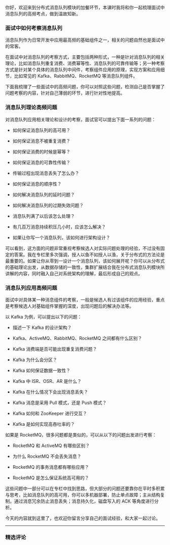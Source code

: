 <p data-nodeid="75139">你好，欢迎来到分布式消息队列模块的加餐环节，本课时我将和你一起梳理面试中消息队列的高频考点，做到温故知新。</p>


<h3 data-nodeid="74817">面试中如何考察消息队列</h3>
<p data-nodeid="74818">消息队列作为日常开发中应用最高频的基础组件之一，相关的问题自然也是面试中的常客。</p>
<p data-nodeid="74819">在面试中对消息队列的考察方式，主要包括两种形式，一种是针对消息队列的相关理论，比如消息队列重复消费、消费幂等性、消息队列的可靠传输等；另一种考察方式是针对某个具体的消息队列中间件，考察组件应用的原理，实现方案和应用细节，比如常见的 Kafka、RabbitMQ、RocketMQ 等消息队列组件。</p>
<p data-nodeid="74820">下面我梳理了一些面试中的高频问题，你可以对照这些问题，检测自己是否掌握了问题考察的内容，针对自己薄弱的环节，进行针对性地提高。</p>
<h3 data-nodeid="74821">消息队列理论高频问题</h3>
<p data-nodeid="74822">对消息队列应用相关理论和设计的考察，面试官可以提出下面一系列的问题：</p>
<ul data-nodeid="74823">
<li data-nodeid="74824">
<p data-nodeid="74825">如何保证消息队列的高可用？</p>
</li>
<li data-nodeid="74826">
<p data-nodeid="74827">如何保证消息不被重复消费？</p>
</li>
<li data-nodeid="74828">
<p data-nodeid="74829">如何保证消费的时候是幂等？</p>
</li>
<li data-nodeid="74830">
<p data-nodeid="74831">如何保证消息的可靠性传输？</p>
</li>
<li data-nodeid="74832">
<p data-nodeid="74833">传输过程出现消息丢失了怎么办？</p>
</li>
<li data-nodeid="74834">
<p data-nodeid="74835">如何保证消息的顺序性？</p>
</li>
<li data-nodeid="74836">
<p data-nodeid="74837">如何解决消息队列的延时问题？</p>
</li>
<li data-nodeid="74838">
<p data-nodeid="74839">如何解决消息队列的过期失效问题？</p>
</li>
<li data-nodeid="74840">
<p data-nodeid="74841">消息队列满了以后该怎么处理？</p>
</li>
<li data-nodeid="74842">
<p data-nodeid="74843">有几百万消息持续积压几小时，应该怎么解决？</p>
</li>
<li data-nodeid="74844">
<p data-nodeid="74845">如果让你写一个消息队列，该如何进行架构设计？</p>
</li>
</ul>
<p data-nodeid="74846">可以看到，这方面的问题非常重视考察候选人对实际问题处理的经验，不过没有固定的答案。我在专栏里多次强调，授人以鱼不如授人以渔，关于分布式的方法论是最重要的。如果让你从零到一设计一个消息队列，该如何展开呢？你可以从分布式的基础理论出发，从数据存储的一致性，集群扩展结合我在分布式消息队列模块所讲解的内容，同时融入自己对系统架构的理解，最后形成自己的观点。</p>
<h3 data-nodeid="74847">消息队列应用高频问题</h3>
<p data-nodeid="74848">面试中对具体某一种消息组件的考察，一般是候选人有过该组件的应用经验，重点是考察候选人对基础组件掌握的深度，出现问题后的解决办法等。</p>
<p data-nodeid="74849">以 Kafka 为例，可以提出以下的问题：</p>
<ul data-nodeid="74850">
<li data-nodeid="74851">
<p data-nodeid="74852">描述一下 Kafka 的设计架构？</p>
</li>
<li data-nodeid="74853">
<p data-nodeid="74854">Kafka、ActiveMQ、RabbitMQ、RocketMQ 之间都有什么区别？</p>
</li>
<li data-nodeid="74855">
<p data-nodeid="74856">Kafka 消费端是否可能出现重复消费问题？</p>
</li>
<li data-nodeid="74857">
<p data-nodeid="74858">Kafka 为什么会分区？</p>
</li>
<li data-nodeid="74859">
<p data-nodeid="74860">Kafka 如何保证数据一致性？</p>
</li>
<li data-nodeid="74861">
<p data-nodeid="74862">Kafka 中 ISR、OSR、AR 是什么？</p>
</li>
<li data-nodeid="74863">
<p data-nodeid="74864">Kafka 在什么情况下会出现消息丢失？</p>
</li>
<li data-nodeid="74865">
<p data-nodeid="74866">Kafka 消息是采用 Pull 模式，还是 Push 模式？</p>
</li>
<li data-nodeid="74867">
<p data-nodeid="74868">Kafka 如何和 ZooKeeper 进行交互？</p>
</li>
<li data-nodeid="74869">
<p data-nodeid="74870">Kafka 是如何实现高吞吐率的？</p>
</li>
</ul>
<p data-nodeid="74871">如果是 RocketMQ，很多问题都是类似的，可以从以下的问题出发进行考察：</p>
<ul data-nodeid="74872">
<li data-nodeid="74873">
<p data-nodeid="74874">RocketMQ 和 ActiveMQ 有哪些区别？</p>
</li>
<li data-nodeid="74875">
<p data-nodeid="74876">为什么 RocketMQ 不会丢失消息？</p>
</li>
<li data-nodeid="74877">
<p data-nodeid="74878">RocketMQ 的事务消息都有哪些应用？</p>
</li>
<li data-nodeid="74879">
<p data-nodeid="74880">RocketMQ 是怎么保证系统高可用的？</p>
</li>
</ul>
<p data-nodeid="74881">这些问题中一部分可以在专栏中找到思路，但大部分的问题还要靠你在平时多积累与思考，比如消息队列的高可用，你可以多机器部署，防止单点故障；主从结构复制，通过消息冗余防止消息丢失；消息持久化，磁盘写入的 ACK 等角度进行分析。</p>
<p data-nodeid="74882">今天的内容就到这里了，也欢迎你留言分享自己的面试经验，和大家一起讨论。</p>

---

### 精选评论


